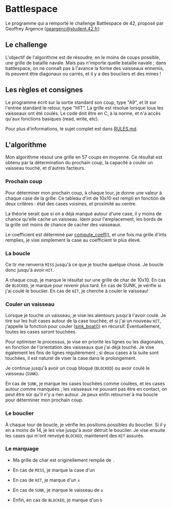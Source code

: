 # Battlespace
Le programme qui a remporté le challenge Battlespace de 42, proposé par Geoffrey Argence (geargenc@student.42.fr)

## Le challenge

L'objectif de l'algorithme est de résoudre, en le moins de coups possible, une grille de bataille navale. Mais pas n'importe quelle bataille navale ; dans battlespace, on ne connaît pas à l'avance la forme des vaisseaux ennemis, ils peuvent être diagonaux ou carrés, et il y a des boucliers et des mines !

## Les règles et consignes

Le programme écrit sur la sortie standard son coup, type "A9", et lit sur l'entrée standard le retour, type "HIT". La grille est résolue lorsque tous les vaisseaux ont été coulés. Le code doit être en C, à la norme, et n'a accès qu'aux fonctions basiques (read, write, etc).

Pour plus d'informations, le sujet complet est dans [RULES.md](https://github.com/cclaude42/battlespace/blob/master/RULES.md).

## L'algorithme

Mon algorithme résout une grille en 57 coups en moyenne. Ce résultat est obtenu par la détermination du prochain coup, la capacité à couler un vaisseau touché, et d'autres facteurs.

### Prochain coup
Pour déterminer mon prochain coup, à chaque tour, je donne une valeur à chaque case de la grille. Ce tableau d'int de 10x10 est rempli en fonction de deux critères : état des cases voisines, et proximité au centre.

La théorie serait que si on a déjà manqué autour d'une case, il y moins de chance qu'elle cache un vaisseau. Idem pour l'emplacement, les bords de la grille ont moins de chance de cacher des vaisseaux.

Le coefficient est déterminé par [compute_coeff()](https://github.com/cclaude42/battlespace/blob/master/cclaude/coeff.c), et une fois ma grille d'ints remplies, je vise simplement la case au coefficient le plus élevé.

### La boucle
Ce tir me renverra ``MISS`` jusqu'à ce que je touche quelque chose. Je boucle donc jusqu'à avoir ``HIT``.

A chaque coup, je marque le résultat sur une grille de char de 10x10. En cas de ``BLOCKED``, je marque pour revenir plus tard. En cas de SUNK, je vérifie si j'ai coulé le bouclier. En cas de ``HIT``, je cherche à couler le vaisseau!

### Couler un vaisseau
Lorsque je touche un vaisseau, je vise les alentours jusqu'à l'avoir coulé. Je tire sur les huit cases autour de la case touchée, et si j'ai un nouveau ``HIT``, j'appelle la fonction pour couler ([sink_boat()](https://github.com/cclaude42/battlespace/blob/master/cclaude/sink.c)) en récursif. Éventuellement, toutes les cases seront touchées.

Pour optimiser le processus, je vise en priorité les lignes ou les diagonales, en fonction de l'orientation des vaisseaux que j'ai déjà touché. Je vise également les fins de lignes régulièrement ; si deux cases à la suite sont touchées, il est naturel de viser la case dans le prolongement.

Je continue jusqu'à avoir un coup bloqué (``BLOCKED``) ou avoir coulé le vaisseau (``SUNK``).

En cas de ``SUNK``, je marque les cases touchées comme coulées, et les cases autour comme manquées ; les vaisseaux ne pouvant pas être en contact, on peut être sûr qu'il n'y a rien autour. Je peux enfin retourner à ma boucle pour déterminer mon prochain coup.

### Le bouclier
À chaque tour de boucle, je vérifie les positions possibles du bouclier. Si il y en a moins de 14, je les vise jusqu'à avoir détruit le bouclier. Je vise ensuite les cases qui m'ont renvoyé ``BLOCKED``, maintenent des ``HIT`` assurés.

### Le marquage
* Ma grille de char est originellement remplie de ``.``

* En cas de ``MISS``, je marque la case d'un `` ``

* En cas de ``HIT``, je marque d'un ``x``

* En cas de ``SUNK``, je marque le vaisseau de ``o``

* Enfin, en cas de ``BLOCKED``, je marque d'un ``b``
